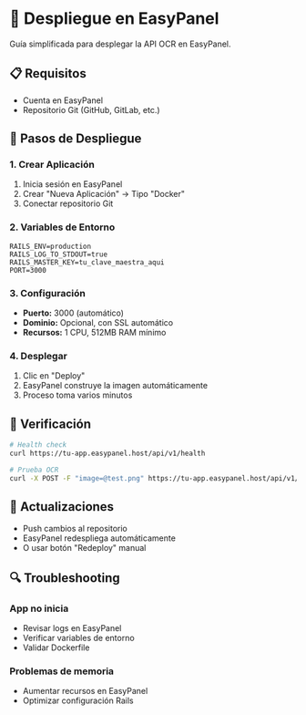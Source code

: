 # 🚀 Despliegue en EasyPanel

Guía simplificada para desplegar la API OCR en EasyPanel.

## 📋 Requisitos

- Cuenta en EasyPanel
- Repositorio Git (GitHub, GitLab, etc.)

## 🚀 Pasos de Despliegue

### 1. Crear Aplicación
1. Inicia sesión en EasyPanel
2. Crear "Nueva Aplicación" → Tipo "Docker"
3. Conectar repositorio Git

### 2. Variables de Entorno
```
RAILS_ENV=production
RAILS_LOG_TO_STDOUT=true
RAILS_MASTER_KEY=tu_clave_maestra_aqui
PORT=3000
```

### 3. Configuración
- **Puerto:** 3000 (automático)
- **Dominio:** Opcional, con SSL automático
- **Recursos:** 1 CPU, 512MB RAM mínimo

### 4. Desplegar
1. Clic en "Deploy"
2. EasyPanel construye la imagen automáticamente
3. Proceso toma varios minutos

## 🧪 Verificación

```bash
# Health check
curl https://tu-app.easypanel.host/api/v1/health

# Prueba OCR
curl -X POST -F "image=@test.png" https://tu-app.easypanel.host/api/v1/ocr/extract_text
```

## 🔄 Actualizaciones

- Push cambios al repositorio
- EasyPanel redespliega automáticamente
- O usar botón "Redeploy" manual

## 🔍 Troubleshooting

### App no inicia
- Revisar logs en EasyPanel
- Verificar variables de entorno
- Validar Dockerfile

### Problemas de memoria
- Aumentar recursos en EasyPanel
- Optimizar configuración Rails